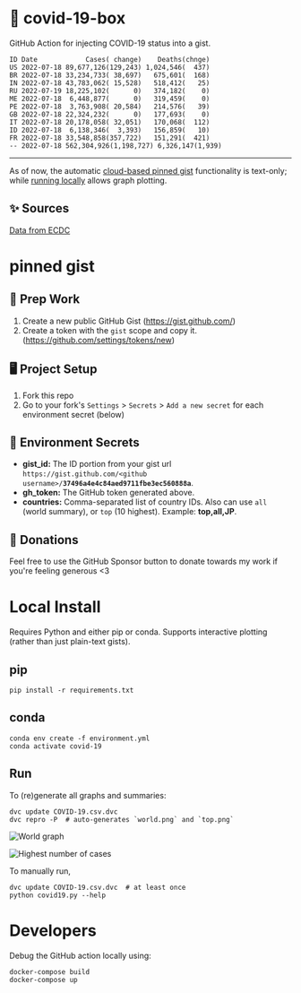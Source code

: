 # 🏥 covid-19-box

GitHub Action for injecting COVID-19 status into a gist.

```
ID Date            Cases( change)    Deaths(chnge)
US 2022-07-18 89,677,126(129,243) 1,024,546(  437)
BR 2022-07-18 33,234,733( 38,697)   675,601(  168)
IN 2022-07-18 43,783,062( 15,528)   518,412(   25)
RU 2022-07-19 18,225,102(      0)   374,182(    0)
ME 2022-07-18  6,448,877(      0)   319,459(    0)
PE 2022-07-18  3,763,908( 20,584)   214,576(   39)
GB 2022-07-18 22,324,232(      0)   177,693(    0)
IT 2022-07-18 20,178,058( 32,051)   170,068(  112)
ID 2022-07-18  6,138,346(  3,393)   156,859(   10)
FR 2022-07-18 33,548,858(357,722)   151,291(  421)
-- 2022-07-18 562,304,926(1,198,727) 6,326,147(1,939)
```

---

As of now, the automatic [cloud-based pinned gist](#pinned-gist) functionality is text-only;
while [running locally](#local-install) allows graph plotting.

## ✨ Sources

[Data from ECDC](https://www.ecdc.europa.eu/en/publications-data/download-todays-data-geographic-distribution-covid-19-cases-worldwide)

# pinned gist

## 🎒 Prep Work
1. Create a new public GitHub Gist (https://gist.github.com/)
1. Create a token with the `gist` scope and copy it. (https://github.com/settings/tokens/new)

## 🖥 Project Setup
1. Fork this repo
1. Go to your fork's `Settings` > `Secrets` > `Add a new secret` for each environment secret (below)

## 🤫 Environment Secrets
- **gist_id:** The ID portion from your gist url `https://gist.github.com/<github username>/`**`37496a4e4c84aed9711fbe3ec560888a`**.
- **gh_token:** The GitHub token generated above.
- **countries:** Comma-separated list of country IDs. Also can use `all` (world summary), or `top` (10 highest). Example: **top,all,JP**.

## 💸 Donations

Feel free to use the GitHub Sponsor button to donate towards my work if you're feeling generous <3

# Local Install

Requires Python and either pip or conda. Supports interactive plotting (rather than just plain-text gists).

## pip

```
pip install -r requirements.txt
```

## conda

```
conda env create -f environment.yml
conda activate covid-19
```

## Run

To (re)generate all graphs and summaries:

```
dvc update COVID-19.csv.dvc
dvc repro -P  # auto-generates `world.png` and `top.png`
```

![World graph](world.png)

![Highest number of cases](top.png)

To manually run,

```
dvc update COVID-19.csv.dvc  # at least once
python covid19.py --help
```

# Developers

Debug the GitHub action locally using:

```
docker-compose build
docker-compose up
```

